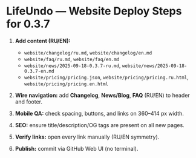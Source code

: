 # LifeUndo — Website Deploy Steps for 0.3.7

1) **Add content (RU/EN):**
   - `website/changelog/ru.md`, `website/changelog/en.md`
   - `website/faq/ru.md`, `website/faq/en.md`
   - `website/news/2025-09-18-0.3.7-ru.md`, `website/news/2025-09-18-0.3.7-en.md`
   - `website/pricing/pricing.json`, `website/pricing/pricing.ru.html`, `website/pricing/pricing.en.html`

2) **Wire navigation:** add **Changelog**, **News/Blog**, **FAQ** (RU/EN) to header and footer.

3) **Mobile QA:** check spacing, buttons, and links on 360–414 px width.

4) **SEO:** ensure title/description/OG tags are present on all new pages.

5) **Verify links:** open every link manually (RU/EN symmetry).

6) **Publish:** commit via GitHub Web UI (no terminal).

